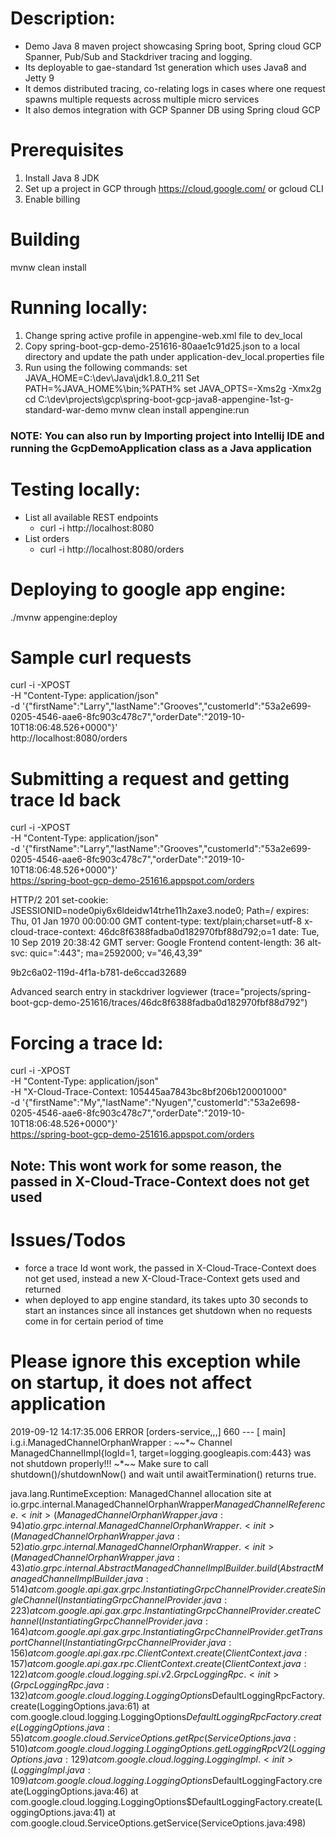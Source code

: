 # Description:
* Demo Java 8 maven project showcasing Spring boot, Spring cloud GCP Spanner, Pub/Sub and Stackdriver tracing and logging.
* Its deployable to gae-standard 1st generation which uses Java8 and Jetty 9
* It demos distributed tracing, co-relating logs in cases where one request spawns multiple requests across multiple micro services
* It also demos integration with GCP Spanner DB using Spring cloud GCP

# Prerequisites 
1. Install Java 8 JDK
2. Set up a project in GCP through https://cloud.google.com/ or gcloud CLI
3. Enable billing

# Building
mvnw clean install

# Running locally: 

1. Change spring active profile in appengine-web.xml file to dev_local
2. Copy spring-boot-gcp-demo-251616-80aae1c91d25.json to a local directory and update the path
under application-dev_local.properties file
3. Run using the following commands:
set JAVA_HOME=C:\dev\Java\jdk1.8.0_211
Set PATH=%JAVA_HOME%\bin;%PATH%
set JAVA_OPTS=-Xms2g -Xmx2g
cd C:\dev\projects\gcp\spring-boot-gcp-java8-appengine-1st-g-standard-war-demo
mvnw clean install appengine:run

### NOTE: You can also run by Importing project into Intellij IDE and running the GcpDemoApplication class as a Java application

# Testing locally:
* List all available REST endpoints
  * curl -i http://localhost:8080
* List orders
  * curl -i http://localhost:8080/orders

# Deploying to google app engine:
./mvnw appengine:deploy

# Sample curl requests
curl -i -XPOST \
-H "Content-Type: application/json" \
-d '{"firstName":"Larry","lastName":"Grooves","customerId":"53a2e699-0205-4546-aae6-8fc903c478c7","orderDate":"2019-10-10T18:06:48.526+0000"}' \
http://localhost:8080/orders

# Submitting a request and getting trace Id back
curl -i -XPOST \
-H "Content-Type: application/json" \
-d '{"firstName":"Larry","lastName":"Grooves","customerId":"53a2e699-0205-4546-aae6-8fc903c478c7","orderDate":"2019-10-10T18:06:48.526+0000"}' \
https://spring-boot-gcp-demo-251616.appspot.com/orders

HTTP/2 201
set-cookie: JSESSIONID=node0piy6x6ldeidw14trhe11h2axe3.node0; Path=/
expires: Thu, 01 Jan 1970 00:00:00 GMT
content-type: text/plain;charset=utf-8
x-cloud-trace-context: 46dc8f6388fadba0d182970fbf88d792;o=1
date: Tue, 10 Sep 2019 20:38:42 GMT
server: Google Frontend
content-length: 36
alt-svc: quic=":443"; ma=2592000; v="46,43,39"

9b2c6a02-119d-4f1a-b781-de6ccad32689

Advanced search entry in stackdriver logviewer
(trace="projects/spring-boot-gcp-demo-251616/traces/46dc8f6388fadba0d182970fbf88d792")

# Forcing a trace Id:
curl -i -XPOST \
-H "Content-Type: application/json" \
-H "X-Cloud-Trace-Context: 105445aa7843bc8bf206b120001000" \
-d '{"firstName":"My","lastName":"Nyugen","customerId":"53a2e698-0205-4546-aae6-8fc903c478c7","orderDate":"2019-10-10T18:06:48.526+0000"}' \
https://spring-boot-gcp-demo-251616.appspot.com/orders
##  Note: This wont work for some reason, the passed in X-Cloud-Trace-Context does not get used


# Issues/Todos
 * force a trace Id wont work, the passed in X-Cloud-Trace-Context does not get used, instead a new X-Cloud-Trace-Context gets used and returned
 * when deployed to app engine standard, its takes upto 30 seconds to start an instances since all instances get shutdown when no requests come in
   for certain period of time
      
 # Please ignore this exception while on startup, it does not affect application
 
 2019-09-12 14:17:35.006 ERROR [orders-service,,,] 660 --- [           main] i.g.i.ManagedChannelOrphanWrapper        : *~*~*~ Channel ManagedChannelImpl{logId=1, target=logging.googleapis.com:443} was not shutdown properly!!! ~*~*~*
     Make sure to call shutdown()/shutdownNow() and wait until awaitTermination() returns true.
 
 java.lang.RuntimeException: ManagedChannel allocation site
 	at io.grpc.internal.ManagedChannelOrphanWrapper$ManagedChannelReference.<init>(ManagedChannelOrphanWrapper.java:94)
 	at io.grpc.internal.ManagedChannelOrphanWrapper.<init>(ManagedChannelOrphanWrapper.java:52)
 	at io.grpc.internal.ManagedChannelOrphanWrapper.<init>(ManagedChannelOrphanWrapper.java:43)
 	at io.grpc.internal.AbstractManagedChannelImplBuilder.build(AbstractManagedChannelImplBuilder.java:514)
 	at com.google.api.gax.grpc.InstantiatingGrpcChannelProvider.createSingleChannel(InstantiatingGrpcChannelProvider.java:223)
 	at com.google.api.gax.grpc.InstantiatingGrpcChannelProvider.createChannel(InstantiatingGrpcChannelProvider.java:164)
 	at com.google.api.gax.grpc.InstantiatingGrpcChannelProvider.getTransportChannel(InstantiatingGrpcChannelProvider.java:156)
 	at com.google.api.gax.rpc.ClientContext.create(ClientContext.java:157)
 	at com.google.api.gax.rpc.ClientContext.create(ClientContext.java:122)
 	at com.google.cloud.logging.spi.v2.GrpcLoggingRpc.<init>(GrpcLoggingRpc.java:132)
 	at com.google.cloud.logging.LoggingOptions$DefaultLoggingRpcFactory.create(LoggingOptions.java:61)
 	at com.google.cloud.logging.LoggingOptions$DefaultLoggingRpcFactory.create(LoggingOptions.java:55)
 	at com.google.cloud.ServiceOptions.getRpc(ServiceOptions.java:510)
 	at com.google.cloud.logging.LoggingOptions.getLoggingRpcV2(LoggingOptions.java:129)
 	at com.google.cloud.logging.LoggingImpl.<init>(LoggingImpl.java:109)
 	at com.google.cloud.logging.LoggingOptions$DefaultLoggingFactory.create(LoggingOptions.java:46)
 	at com.google.cloud.logging.LoggingOptions$DefaultLoggingFactory.create(LoggingOptions.java:41)
 	at com.google.cloud.ServiceOptions.getService(ServiceOptions.java:498)









